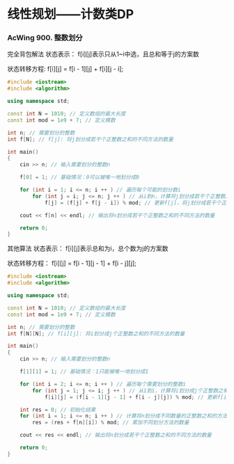 # 线性规划——计数类DP

### AcWing 900. 整数划分

完全背包解法
状态表示：
f\[i][j]表示只从1~i中选，且总和等于j的方案数

状态转移方程:
f\[i][j] = f\[i - 1][j] + f\[i][j - i];
```c++
#include <iostream>
#include <algorithm>

using namespace std;

const int N = 1010; // 定义数组的最大长度
const int mod = 1e9 + 7; // 定义模数

int n; // 需要划分的整数
int f[N]; // f[j]: 将j划分成若干个正整数之和的不同方法的数量

int main()
{
    cin >> n; // 输入需要划分的整数n

    f[0] = 1; // 基础情况：0可以被唯一地划分成0

    for (int i = 1; i <= n; i ++ ) // 遍历每个可能的划分数i
        for (int j = i; j <= n; j ++ ) // 从i到n，计算将j划分成若干个正整数之和的方法数量
            f[j] = (f[j] + f[j - i]) % mod; // 更新f[j]，将j划分成若干个正整数之和的方法数量

    cout << f[n] << endl; // 输出将n划分成若干个正整数之和的不同方法的数量

    return 0;
}
```
其他算法
状态表示：
f\[i][j]表示总和为i，总个数为j的方案数

状态转移方程：
f\[i][j] = f\[i - 1][j - 1] + f\[i - j][j];
```c++
#include <iostream>
#include <algorithm>

using namespace std;

const int N = 1010; // 定义数组的最大长度
const int mod = 1e9 + 7; // 定义模数

int n; // 需要划分的整数
int f[N][N]; // f[i][j]: 将i划分成j个正整数之和的不同方法的数量

int main()
{
    cin >> n; // 输入需要划分的整数n

    f[1][1] = 1; // 基础情况：1只能被唯一地划分成1

    for (int i = 2; i <= n; i ++ ) // 遍历每个需要划分的整数i
        for (int j = 1; j <= i; j ++ ) // 从1到i，计算将i划分成j个正整数之和的方法数量
            f[i][j] = (f[i - 1][j - 1] + f[i - j][j]) % mod; // 更新f[i][j]，将i划分成j个正整数之和的方法数量

    int res = 0; // 初始化结果
    for (int i = 1; i <= n; i ++ ) // 计算将n划分成不同数量的正整数之和的方法数量之和
        res = (res + f[n][i]) % mod; // 累加不同划分方法的数量

    cout << res << endl; // 输出将n划分成若干个正整数之和的不同方法的数量

    return 0;
}
```